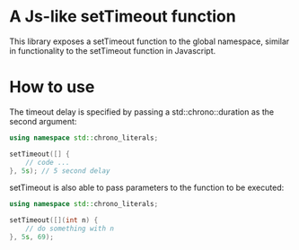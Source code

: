 
# A Js-like setTimeout function

This library exposes a setTimeout function to the global namespace, similar in functionality to the setTimeout function in Javascript.

# How to use

The timeout delay is specified by passing a std::chrono::duration as the second argument:

```c++
using namespace std::chrono_literals;

setTimeout([] {
    // code ...
}, 5s); // 5 second delay
```

setTimeout is also able to pass parameters to the function to be executed:

```c++
using namespace std::chrono_literals;

setTimeout([](int n) {
    // do something with n
}, 5s, 69);
```
